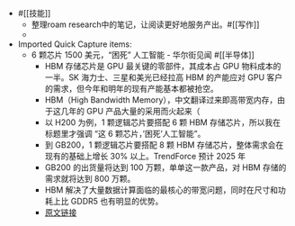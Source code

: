 - #[[技能]]
    - 整理roam research中的笔记，让阅读更好地服务产出。#[[写作]]
    - 
- Imported Quick Capture items:
    - 6 颗芯片 1500 美元，“困死” 人工智能 - 华尔街见闻 #[[半导体]]
        - HBM 存储芯片是 GPU 最关键的零部件，其成本占 GPU 物料成本的一半。SK 海力士、三星和美光已经拉高 HBM 的产能应对 GPU 客户的需求，但今年和明年的现有产能基本都被抢空。
        - HBM（High Bandwidth Memory），中文翻译过来即高带宽内存，由于这几年的 GPU 产品大量的采用而火起来（
        - 以 H200 为例，1 颗逻辑芯片要搭配 6 颗 HBM 存储芯片，所以我在标题里才强调 “这 6 颗芯片，’困死’人工智能”。
        - 到 GB200，1 颗逻辑芯片要搭配 8 颗 HBM 存储芯片，整体需求会在现有的基础上增长 30% 以上。TrendForce 预计 2025 年
        - GB200 的出货量将达到 100 万颗，单单这一款产品，对 HBM 存储的需求就将达到 800 万颗。
        - HBM 解决了大量数据计算面临的最核心的带宽问题，同时在尺寸和功耗上比 GDDR5 也有明显的优势。
        - [原文链接](https://xinyiheng.notion.site/6-1500-247c7da4504e422faa0734414578b9c5)
